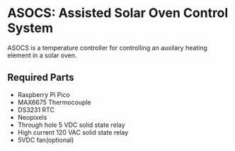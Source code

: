 # ASOCS: Assisted Solar Oven Control System

ASOCS is a temperature controller for controlling an auxilary heating element in a solar oven. 

## Required Parts
- Raspberry Pi Pico
- MAX6675 Thermocouple
- DS3231 RTC
- Neopixels
- Through hole 5 VDC solid state relay
- High current 120 VAC solid state relay
- 5VDC fan(optional)
